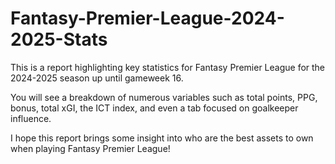 # Fantasy-Premier-League-2024-2025-Stats

This is a report highlighting key statistics for Fantasy Premier League for the 2024-2025 season up until gameweek 16.

You will see a breakdown of numerous variables such as total points, PPG, bonus, total xGI, the ICT index, and even a tab focused on goalkeeper influence.

I hope this report brings some insight into who are the best assets to own when playing Fantasy Premier League!
